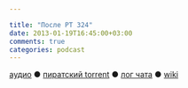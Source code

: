 ```yaml
---

title: "После РТ 324"
date: 2013-01-19T16:45:00+03:00
comments: true
categories: podcast
---
```

[аудио](http://cdn.radio-t.com/rt324post.mp3) ● [пиратский torrent](http://pirates.radio-t.com/torrents/rt324post.mp3.torrent) ● [лог чата](http://chat.radio-t.com/logs/radio-t-324.html) ● [wiki](http://wiki.radio-t.com/%D0%9F%D0%BE%D1%81%D0%BB%D0%B5_%D0%A0%D0%A2_324) <audio src="http://cdn.radio-t.com/rt324post.mp3" preload="none">
